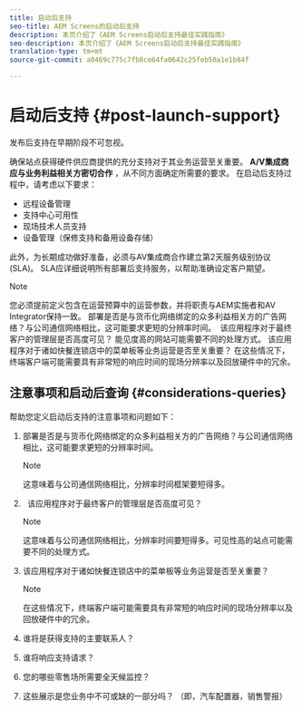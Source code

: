 ```yaml
---
title: 启动后支持
seo-title: AEM Screens的启动后支持
description: 本页介绍了《AEM Screens启动后支持最佳实践指南》
seo-description: 本页介绍了《AEM Screens启动后支持最佳实践指南》
translation-type: tm+mt
source-git-commit: a0469c775c7fb8ce64fa0642c25feb50a1e1b84f

---
```



# 启动后支持 {#post-launch-support}


发布后支持在早期阶段不可忽视。

确保站点获得硬件供应商提供的充分支持对于其业务运营至关重要。 **A/V集成商应与业务利益相关方密切合作** ，从不同方面确定所需要的要求。
在启动后支持过程中，请考虑以下要求：

* 远程设备管理
* 支持中心可用性
* 现场技术人员支持
* 设备管理（保修支持和备用设备存储）

此外，为长期成功做好准备，必须与AV集成商合作建立第2天服务级别协议(SLA)。 SLA应详细说明所有部署后支持服务，以帮助准确设定客户期望。

>[!NOTE]
>
> 您必须提前定义包含在运营预算中的运营参数，并将职责与AEM实施者和AV Integrator保持一致。
部署是否是与货币化网络绑定的众多利益相关方的广告网络？与公司通信网络相比，这可能要求更短的分辨率时间。 
该应用程序对于最终客户的管理层是否高度可见？ 能见度高的网站可能需要不同的处理方式。
该应用程序对于诸如快餐连锁店中的菜单板等业务运营是否至关重要？ 在这些情况下，终端客户端可能需要具有非常短的响应时间的现场分辨率以及回放硬件中的冗余。

## 注意事项和启动后查询 {#considerations-queries}

帮助您定义启动后支持的注意事项和问题如下：

1. 部署是否是与货币化网络绑定的众多利益相关方的广告网络？与公司通信网络相比，这可能要求更短的分辨率时间。
 
   >[!NOTE]
   >
   > 这意味着与公司通信网络相比，分辨率时间框架要短得多。

1.  
该应用程序对于最终客户的管理层是否高度可见？

   >[!NOTE]
   >
   > 这意味着与公司通信网络相比，分辨率时间要短得多。可见性高的站点可能需要不同的处理方式。

1. 该应用程序对于诸如快餐连锁店中的菜单板等业务运营是否至关重要？

   >[!NOTE]
   >
   > 在这些情况下，终端客户端可能需要具有非常短的响应时间的现场分辨率以及回放硬件中的冗余。

1. 谁将是获得支持的主要联系人？

1. 谁将响应支持请求？

1. 您的哪些零售场所需要全天候监控？

1. 这些展示是您业务中不可或缺的一部分吗？ （即，汽车配置器，销售警报）
